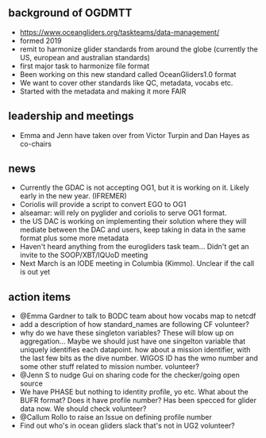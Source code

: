 ## background of OGDMTT
* https://www.oceangliders.org/taskteams/data-management/
* formed 2019
* remit to harmonize glider standards from around the globe (currently the US, european and australian standards)
* first major task to harmonize file format
* Been working on this new standard called OceanGliders1.0 format
* We want to cover other standards like QC, metadata, vocabs etc.
* Started with the metadata and making it more FAIR

## leadership and meetings
* Emma and Jenn have taken over from Victor Turpin and Dan Hayes as co-chairs

## news
* Currently the GDAC is not accepting OG1, but it is working on it. Likely early in the new year. (IFREMER)
* Coriolis will provide a script to convert EGO to OG1
* alseamar: will rely on pyglider and coriolis to serve OG1 format.
* the US DAC is working on implementing their solution where they will mediate between the DAC and users, keep taking in data in the same format plus some more metadata
* Haven't heard anything from the eurogliders task team... Didn't get an invite to the SOOP/XBT/IQUoD meeting
* Next March is an IODE meeting in Columbia (Kimmo). Unclear if the call is out yet


## action items
* @Emma Gardner   to talk to BODC team about how vocabs map to netcdf
* add a description of how standard_names are following CF  volunteer?
* why do we have these singleton variables? These will blow up on aggregation... Maybe we should just have one singelton variable that uniquely identifies each datapoint. how about a mission identifier, with the last few bits as the dive number. WIGOS ID has the wmo number and some other stuff related to mission number.  volunteer?
* @Jenn S   to nudge Gui on sharing code for the checker/going open source
* We have PHASE but nothing to identity profile, yo etc. What about the BUFR format? Does it have profile number? Has been specced for glider data now. We should check  volunteer?
* @Callum Rollo  to raise an Issue on defining profile number
* Find out who's in ocean gliders slack that's not in UG2 volunteer?
